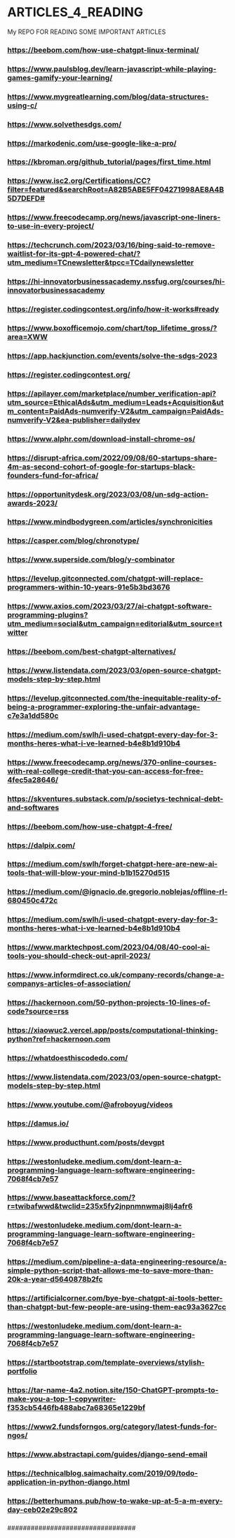 # ARTICLES_4_READING
My REPO FOR READING SOME IMPORTANT ARTICLES

### https://beebom.com/how-use-chatgpt-linux-terminal/
### https://www.paulsblog.dev/learn-javascript-while-playing-games-gamify-your-learning/
### https://www.mygreatlearning.com/blog/data-structures-using-c/
### https://www.solvethesdgs.com/
### https://markodenic.com/use-google-like-a-pro/
### https://kbroman.org/github_tutorial/pages/first_time.html
### https://www.isc2.org/Certifications/CC?filter=featured&searchRoot=A82B5ABE5FF04271998AE8A4B5D7DEFD#
### https://www.freecodecamp.org/news/javascript-one-liners-to-use-in-every-project/
### https://techcrunch.com/2023/03/16/bing-said-to-remove-waitlist-for-its-gpt-4-powered-chat/?utm_medium=TCnewsletter&tpcc=TCdailynewsletter
### https://hi-innovatorbusinessacademy.nssfug.org/courses/hi-innovatorbusinessacademy
### https://register.codingcontest.org/info/how-it-works#ready
### https://www.boxofficemojo.com/chart/top_lifetime_gross/?area=XWW
### https://app.hackjunction.com/events/solve-the-sdgs-2023
### https://register.codingcontest.org/
### https://apilayer.com/marketplace/number_verification-api?utm_source=EthicalAds&utm_medium=Leads+Acquisition&utm_content=PaidAds-numverify-V2&utm_campaign=PaidAds-numverify-V2&ea-publisher=dailydev
### https://www.alphr.com/download-install-chrome-os/
### https://disrupt-africa.com/2022/09/08/60-startups-share-4m-as-second-cohort-of-google-for-startups-black-founders-fund-for-africa/
### https://opportunitydesk.org/2023/03/08/un-sdg-action-awards-2023/
### https://www.mindbodygreen.com/articles/synchronicities
### https://casper.com/blog/chronotype/
### https://www.superside.com/blog/y-combinator
### https://levelup.gitconnected.com/chatgpt-will-replace-programmers-within-10-years-91e5b3bd3676
### https://www.axios.com/2023/03/27/ai-chatgpt-software-programming-plugins?utm_medium=social&utm_campaign=editorial&utm_source=twitter
### https://beebom.com/best-chatgpt-alternatives/
### https://www.listendata.com/2023/03/open-source-chatgpt-models-step-by-step.html
### https://levelup.gitconnected.com/the-inequitable-reality-of-being-a-programmer-exploring-the-unfair-advantage-c7e3a1dd580c
### https://medium.com/swlh/i-used-chatgpt-every-day-for-3-months-heres-what-i-ve-learned-b4e8b1d910b4
### https://www.freecodecamp.org/news/370-online-courses-with-real-college-credit-that-you-can-access-for-free-4fec5a28646/
### https://skventures.substack.com/p/societys-technical-debt-and-softwares
### https://beebom.com/how-use-chatgpt-4-free/
### https://dalpix.com/
### https://medium.com/swlh/forget-chatgpt-here-are-new-ai-tools-that-will-blow-your-mind-b1b15270d515
### https://medium.com/@ignacio.de.gregorio.noblejas/offline-rl-680450c472c
### https://medium.com/swlh/i-used-chatgpt-every-day-for-3-months-heres-what-i-ve-learned-b4e8b1d910b4
### https://www.marktechpost.com/2023/04/08/40-cool-ai-tools-you-should-check-out-april-2023/
### https://www.informdirect.co.uk/company-records/change-a-companys-articles-of-association/
### https://hackernoon.com/50-python-projects-10-lines-of-code?source=rss
### https://xiaowuc2.vercel.app/posts/computational-thinking-python?ref=hackernoon.com
### https://whatdoesthiscodedo.com/
### https://www.listendata.com/2023/03/open-source-chatgpt-models-step-by-step.html
### https://www.youtube.com/@afroboyug/videos
### https://damus.io/
### https://www.producthunt.com/posts/devgpt
### https://westonludeke.medium.com/dont-learn-a-programming-language-learn-software-engineering-7068f4cb7e57
### https://www.baseattackforce.com/?r=twibafwwd&twclid=235x5fy2jnpnmnwmaj8lj4afr6
### https://westonludeke.medium.com/dont-learn-a-programming-language-learn-software-engineering-7068f4cb7e57
### https://medium.com/pipeline-a-data-engineering-resource/a-simple-python-script-that-allows-me-to-save-more-than-20k-a-year-d5640878b2fc
### https://artificialcorner.com/bye-bye-chatgpt-ai-tools-better-than-chatgpt-but-few-people-are-using-them-eac93a3627cc
### https://westonludeke.medium.com/dont-learn-a-programming-language-learn-software-engineering-7068f4cb7e57
### https://startbootstrap.com/template-overviews/stylish-portfolio
### https://tar-name-4a2.notion.site/150-ChatGPT-prompts-to-make-you-a-top-1-copywriter-f353cb5446fb488abc7a68365e1229bf
### https://www2.fundsforngos.org/category/latest-funds-for-ngos/
### https://www.abstractapi.com/guides/django-send-email
### https://technicalblog.saimachaity.com/2019/09/todo-application-in-python-django.html
### https://betterhumans.pub/how-to-wake-up-at-5-a-m-every-day-ceb02e29c802
###
###
###
###
###

#################################
